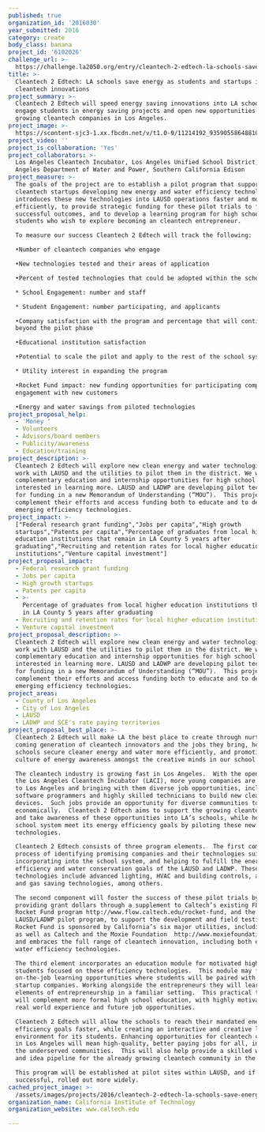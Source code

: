 ```yaml
---
published: true
organization_id: '2016030'
year_submitted: 2016
category: create
body_class: banana
project_id: '6102026'
challenge_url: >-
  https://challenge.la2050.org/entry/cleantech-2-edtech-la-schools-save-energy-as-students-and-startups-implement-cleantech-innovations
title: >-
  Cleantech 2 Edtech: LA schools save energy as students and startups implement
  cleantech innovations
project_summary: >-
  Cleantech 2 Edtech will speed energy saving innovations into LA schools,
  engage students in energy saving projects and open new opportunities for fast
  growing cleantech companies in Los Angeles.
project_image: >-
  https://scontent-sjc3-1.xx.fbcdn.net/v/t1.0-9/11214192_935905586488107_4722615873049382596_n.jpg?_nc_cat=110&oh=02f45f49f54442c56940bfce84664260&oe=5C473C10
project_video: ''
project_is_collaboration: 'Yes'
project_collaborators: >-
  Los Angeles Cleantech Incubator, Los Angeles Unified School District, Los
  Angeles Department of Water and Power, Southern California Edison
project_measure: >-
  The goals of the project are to establish a pilot program that supports
  cleantech startups developing new energy and water efficiency technology, and
  introduces these new technologies into LAUSD operations faster and more
  efficiently, to provide strategic funding for these pilot trials to foster
  successful outcomes, and to develop a learning program for high school
  students who wish to explore becoming an cleantech entrepreneur.

  To measure our success Cleantech 2 Edtech will track the following: 

  •Number of cleantech companies who engage 

  •New technologies tested and their areas of application

  •Percent of tested technologies that could be adopted within the school system

  * School Engagement: number and staff

  * Student Engagement: number participating, and applicants

  •Company satisfaction with the program and percentage that will continue
  beyond the pilot phase

  •Educational institution satisfaction

  •Potential to scale the pilot and apply to the rest of the school system

  * Utility interest in expanding the program 

  •Rocket Fund impact: new funding opportunities for participating companies and
  engagement with new customers

  •Energy and water savings from piloted technologies
project_proposal_help:
  - 'Money '
  - Volunteers
  - Advisors/board members
  - Publicity/awareness
  - Education/training
project_description: >-
  Cleantech 2 Edtech will explore new clean energy and water technologies and
  work with LAUSD and the utilities to pilot them in the district. We will offer
  complementary education and internship opportunities for high school students
  interested in learning more. LAUSD and LADWP are developing pilot technologies
  for funding in a new Memorandum of Understanding (“MOU”).  This project would
  complement their efforts and access funding both to educate and to develop 
  emerging efficiency technologies.
project_impact: >-
  ["Federal research grant funding","Jobs per capita","High growth
  startups","Patents per capita","Percentage of graduates from local higher
  education institutions that remain in LA County 5 years after
  graduating","Recruiting and retention rates for local higher education
  institutions","Venture capital investment"]
project_proposal_impact:
  - Federal research grant funding
  - Jobs per capita
  - High growth startups
  - Patents per capita
  - >-
    Percentage of graduates from local higher education institutions that remain
    in LA County 5 years after graduating
  - Recruiting and retention rates for local higher education institutions
  - Venture capital investment
project_proposal_description: >-
  Cleantech 2 Edtech will explore new clean energy and water technologies and
  work with LAUSD and the utilities to pilot them in the district. We will offer
  complementary education and internship opportunities for high school students
  interested in learning more. LAUSD and LADWP are developing pilot technologies
  for funding in a new Memorandum of Understanding (“MOU”).  This project would
  complement their efforts and access funding both to educate and to develop 
  emerging efficiency technologies.
project_areas:
  - County of Los Angeles
  - City of Los Angeles
  - LAUSD
  - LADWP and SCE's rate paying territories
project_proposal_best_place: >-
  Cleantech 2 Edtech will make LA the best place to create through nurturing the
  coming generation of cleantech innovators and the jobs they bring, helping
  schools secure cleaner energy and water more efficiently, and promoting a
  culture of energy awareness amongst the creative minds in our school system. 

  The cleantech industry is growing fast in Los Angeles.  With the opening of
  the Los Angeles Cleantech Incubator (LACI), more young companies are locating
  to Los Angeles and bringing with them diverse job opportunities, including
  software programmers and highly skilled technicians to build new cleantech
  devices.  Such jobs provide an opportunity for diverse communities to develop
  economically.  Cleantech 2 Edtech aims to support the growing cleantech boom
  and take awareness of these opportunities into LA’s schools, while helping the
  school system meet its energy efficiency goals by piloting these new
  technologies. 

  Cleantech 2 Edtech consists of three program elements.  The first comprises a
  process of identifying promising companies and their technologies suitable for
  incorporating into the school system, and helping to fulfill the energy
  efficiency and water conservation goals of the LAUSD and LADWP. These target
  technologies include advanced lighting, HVAC and building controls, and water
  and gas saving technologies, among others.  

  The second component will foster the success of these pilot trials by
  providing grant dollars through a supplement to Caltech’s existing FLoW –
  Rocket Fund program http://www.flow.caltech.edu/rocket-fund, and the
  LAUSD/LADWP pilot program, to support the development and field testing.  The
  Rocket Fund is sponsored by California’s six major utilities, including LADWP,
  as well as Caltech and the Moxie Foundation  http://www.moxiefoundation.org/
  and embraces the full range of cleantech innovation, including both energy and
  water efficiency technologies. 

  The third element incorporates an education module for motivated high school
  students focused on these efficiency technologies.  This module may feature
  on-the-job learning opportunities where students will be paired with cleantech
  startup companies. Working alongside the entrepreneurs they will learn the
  elements of entrepreneurship in a familiar setting.  This practical training
  will complement more formal high school education, with highly motivational
  real world experience and future job opportunities. 

  Cleantech 2 Edtech will allow the schools to reach their mandated energy
  efficiency goals faster, while creating an interactive and creative learning
  environment for its students. Enhancing opportunities for cleantech companies
  in Los Angeles will mean high-quality, better paying jobs for all, including
  the underserved communities.  This will also help provide a skilled workforce
  and idea pipeline for the already growing cleantech community in the region. 

  This program will be established at pilot sites within LAUSD, and if
  successful, rolled out more widely.
cached_project_image: >-
  /assets/images/projects/2016/cleantech-2-edtech-la-schools-save-energy-as-students-and-startups-implement-cleantech-innovations/scontent-sjc3-1.xx.fbcdn.net/v/t1.0-9/11214192_935905586488107_4722615873049382596_n.jpg?_nc_cat=110&oh=02f45f49f54442c56940bfce84664260&oe=5C473C10.jpg
organization_name: California Institute of Technology
organization_website: www.caltech.edu

---
```

